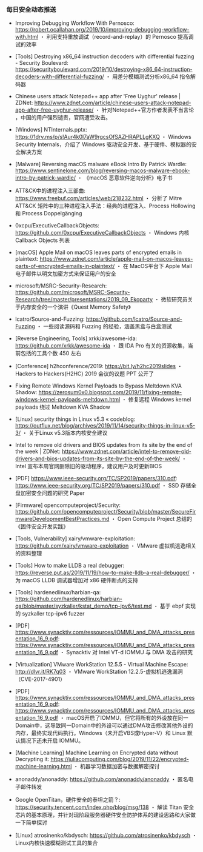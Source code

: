 ### 每日安全动态推送

* Improving Debugging Workflow With Pernosco:
https://robert.ocallahan.org/2019/10/improving-debugging-workflow-with.html
・ 利用支持重放调试（record-and-replay）的 Pernosco 提高调试的效率

* [Tools] Destroying x86_64 instruction decoders with differential fuzzing - Security Boulevard:
https://securityboulevard.com/2019/10/destroying-x86_64-instruction-decoders-with-differential-fuzzing/
・ 用差分模糊测试分析x86_64 指令解码器

* Chinese users attack Notepad++ app after 'Free Uyghur' release | ZDNet:
https://www.zdnet.com/article/chinese-users-attack-notepad-app-after-free-uyghur-release/
・ 针对Notepad++官方作者发表不当言论 ，中国的用户强烈谴责，官网遭受攻击。

* [Windows] NTInternals.pptx:
https://1drv.ms/p/s!Aur4k0l7aW9rgcsOfSAZHRAPLLgKXQ
・ Windows Security Internals，介绍了 Windows 驱动安全开发、基于硬件、模拟器的安全解决方案

* [Malware] Reversing macOS malware eBook Intro By Patrick Wardle:
https://www.sentinelone.com/blog/reversing-macos-malware-ebook-intro-by-patrick-wardle/
・ 《macOS 恶意软件逆向分析》电子书

* ATT&CK中的进程注入三部曲:
https://www.freebuf.com/articles/web/218232.html
・ 分析了 Mitre ATT&CK 矩阵中的三种进程注入手法：经典的进程注入、Process Hollowing 和 Process Doppelgänging

* 0xcpu/ExecutiveCallbackObjects:
https://github.com/0xcpu/ExecutiveCallbackObjects
・ Windows 内核 Callback Objects 列表

* [macOS] Apple Mail on macOS leaves parts of encrypted emails in plaintext:
https://www.zdnet.com/article/apple-mail-on-macos-leaves-parts-of-encrypted-emails-in-plaintext/
・ 在 MacOS平台下 Apple Mail 电子邮件以明文加密方式来保证用户的安全

* microsoft/MSRC-Security-Research:
https://github.com/microsoft/MSRC-Security-Research/tree/master/presentations/2019_09_Ekoparty
・ 微软研究员关于内存安全的一个演讲《Quest Memory Safety》

* lcatro/Source-and-Fuzzing:
https://github.com/lcatro/Source-and-Fuzzing
・ 一些阅读源码和 Fuzzing 的经验，涵盖黑盒与白盒测试

* [Reverse Engineering, Tools] xrkk/awesome-ida:
https://github.com/xrkk/awesome-ida
・ 跟 IDA Pro 有关的资源收集，当前包括的工具个数 450 左右

* [Conference] h2hconference/2019:
https://bit.ly/h2hc2019slides
・ Hackers to Hackers(H2HC) 2019 会议的议题 PPT 公开了

* Fixing Remote Windows Kernel Payloads to Bypass Meltdown KVA Shadow:
https://zerosum0x0.blogspot.com/2019/11/fixing-remote-windows-kernel-payloads-meltdown.html
・ 修复远程 Windows kernel payloads 绕过 Meltdown KVA Shadow

* [Linux] security things in Linux v5.3 « codeblog:
https://outflux.net/blog/archives/2019/11/14/security-things-in-linux-v5-3/
・ 关于Linux v5.3版本内核安全建议

* Intel to remove old drivers and BIOS updates from its site by the end of the week | ZDNet:
https://www.zdnet.com/article/intel-to-remove-old-drivers-and-bios-updates-from-its-site-by-the-end-of-the-week/
・ Intel 宣布本周官网删除旧的驱动程序，建议用户及时更新BIOS

* [PDF] https://www.ieee-security.org/TC/SP2019/papers/310.pdf:
https://www.ieee-security.org/TC/SP2019/papers/310.pdf
・ SSD 存储全盘加密安全问题的研究 Paper 

* [Firmware] opencomputeproject/Security:
https://github.com/opencomputeproject/Security/blob/master/SecureFirmwareDevelopmentBestPractices.md
・ Open Compute Project 总结的《固件安全开发实践》

* [Tools, Vulnerability] xairy/vmware-exploitation:
https://github.com/xairy/vmware-exploitation
・ VMware 虚拟机逃逸相关的资料整理

* [Tools] How to make LLDB a real debugger:
https://reverse.put.as/2019/11/19/how-to-make-lldb-a-real-debugger/
・ 为 macOS LLDB 调试器增加对 x86 硬件断点的支持

* [Tools] hardenedlinux/harbian-qa:
https://github.com/hardenedlinux/harbian-qa/blob/master/syzkaller/kstat_demo/tcp-ipv6/test.md
・ 基于 ebpf 实现的 syzkaller tcp-ipv6 fuzzer

* [PDF] https://www.synacktiv.com/ressources/IOMMU_and_DMA_attacks_presentation_16_9.pdf:
https://www.synacktiv.com/ressources/IOMMU_and_DMA_attacks_presentation_16_9.pdf
・ Synacktiv 对 Intel VT-d IOMMU 与 DMA 攻击的研究

* [Virtualization] VMware WorkStation 12.5.5 - Virtual Machine Escape:
http://dlvr.it/RK7q03
・ VMware WorkStation 12.2.5-虚拟机逃逸漏洞（CVE-2017-4901）

* [PDF] https://www.synacktiv.com/ressources/IOMMU_and_DMA_attacks_presentation_16_9.pdf:
https://www.synacktiv.com/ressources/IOMMU_and_DMA_attacks_presentation_16_9.pdf
・ macOS开启了IOMMU，但它将所有的外设放在同一Domain中，这导致同一Domain中的外设可以通过DMA攻击修改其他外设的内存，最终实现代码执行。Windows（未开启VBS或Hyper-V）和 Linux 默认情况下还未开启 IOMMU。

* [Machine Learning] Machine Learning on Encrypted data without Decrypting it:
https://juliacomputing.com/blog/2019/11/22/encrypted-machine-learning.html
・  机器学习数据加密与数据解密探讨

* anonaddy/anonaddy:
https://github.com/anonaddy/anonaddy
・ 匿名电子邮件转发

* Google OpenTitan，硬件安全的泰坦之箭？:
https://security.tencent.com/index.php/blog/msg/138
・ 解读 Titan 安全芯片的基本原理，并针对现阶段服务器硬件安全防护体系的建设思路和大家做一下简单探讨 

* [Linux] atrosinenko/kbdysch:
https://github.com/atrosinenko/kbdysch
・ Linux内核快速模糊测试工具的集合

